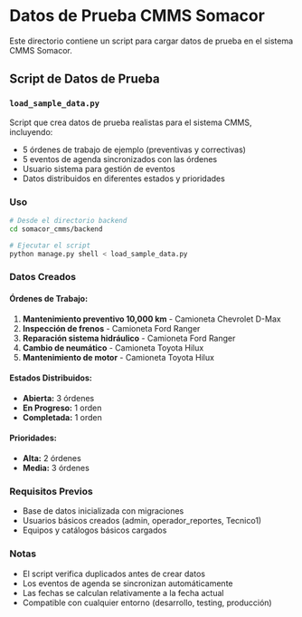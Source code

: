 # Datos de Prueba CMMS Somacor

Este directorio contiene un script para cargar datos de prueba en el sistema CMMS Somacor.

## Script de Datos de Prueba

### `load_sample_data.py`

Script que crea datos de prueba realistas para el sistema CMMS, incluyendo:

- 5 órdenes de trabajo de ejemplo (preventivas y correctivas)
- 5 eventos de agenda sincronizados con las órdenes
- Usuario sistema para gestión de eventos
- Datos distribuidos en diferentes estados y prioridades

### Uso

```bash
# Desde el directorio backend
cd somacor_cmms/backend

# Ejecutar el script
python manage.py shell < load_sample_data.py
```

### Datos Creados

#### Órdenes de Trabajo:
1. **Mantenimiento preventivo 10,000 km** - Camioneta Chevrolet D-Max
2. **Inspección de frenos** - Camioneta Ford Ranger  
3. **Reparación sistema hidráulico** - Camioneta Ford Ranger
4. **Cambio de neumático** - Camioneta Toyota Hilux
5. **Mantenimiento de motor** - Camioneta Toyota Hilux

#### Estados Distribuidos:
- **Abierta:** 3 órdenes
- **En Progreso:** 1 orden
- **Completada:** 1 orden

#### Prioridades:
- **Alta:** 2 órdenes
- **Media:** 3 órdenes

### Requisitos Previos

- Base de datos inicializada con migraciones
- Usuarios básicos creados (admin, operador_reportes, Tecnico1)
- Equipos y catálogos básicos cargados

### Notas

- El script verifica duplicados antes de crear datos
- Los eventos de agenda se sincronizan automáticamente
- Las fechas se calculan relativamente a la fecha actual
- Compatible con cualquier entorno (desarrollo, testing, producción)
